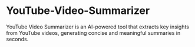 # YouTube-Video-Summarizer
YouTube Video Summarizer is an AI-powered tool that extracts key insights from YouTube videos, generating concise and meaningful summaries in seconds.
